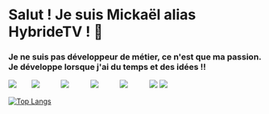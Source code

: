 # Salut ! Je suis Mickaël alias HybrideTV ! 👋

### Je ne suis pas développeur de métier, ce n'est que ma passion. Je développe lorsque j'ai du temps et des idées !!

![](https://img.shields.io/badge/-Java-f6310e) ㅤㅤ![](https://img.shields.io/badge/-NodeJS-54e454)ㅤㅤㅤ ![](https://img.shields.io/badge/-HTML5-f6970e)ㅤㅤㅤ ![](https://img.shields.io/badge/-CSS-06ceff) ㅤㅤㅤ![](https://img.shields.io/badge/-PHP-7863de)ㅤㅤㅤ ![](https://img.shields.io/badge/-EJS-f6970e) ![](https://img.shields.io/badge/JavaScript-e0fa23)



[![Top Langs](https://github-readme-stats.vercel.app/api/top-langs/?username=HybrideTV&layout=compact)](https://github.com/anuraghazra/github-readme-stats)

